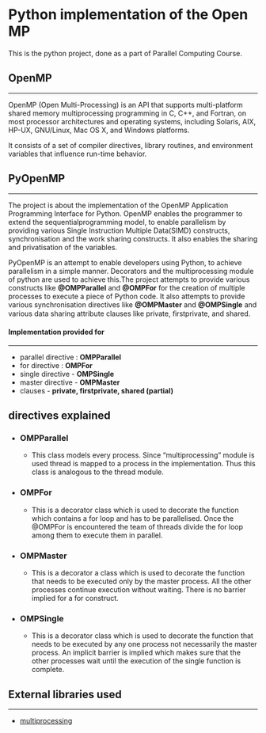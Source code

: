 <h1>Python implementation of the Open MP</h2>
<p>
This is the python project, done as a part of Parallel Computing Course.
</p>
<h2>OpenMP</h2>
<hr/>
OpenMP (Open Multi-Processing) is an API that supports multi-platform shared memory multiprocessing programming in C,
C++, and Fortran, on most processor architectures and operating systems, including Solaris, AIX, HP-UX, GNU/Linux,
Mac OS X, and Windows platforms. 

It consists of a set of compiler directives, library routines, and environment variables 
that influence run-time behavior.

<h2>PyOpenMP</h2>
<hr/>
The project is about the implementation of the OpenMP Application Programming Interface for Python. 
OpenMP enables the programmer to extend the sequentialprogramming model, to enable parallelism by providing
various Single Instruction Multiple Data(SIMD) constructs, synchronisation and the work sharing constructs. It also
enables the sharing and privatisation of the variables.

PyOpenMP is an attempt to enable developers using Python, to achieve parallelism in a simple manner.
Decorators and the multiprocessing module of python are used to achieve this.The project attempts to provide 
various constructs like <b>@OMPParallel</b> and <b>@OMPFor</b> for the creation of multiple processes to 
execute a piece of Python code. It also attempts to provide various synchronisation directives like <b>@OMPMaster</b>
and <b>@OMPSingle</b> and various data sharing attribute clauses like private, ﬁrstprivate, and shared.

<h4>Implementation provided for </h4>
<hr/>
  <ul>
				   <li> parallel directive : <b>OMPParallel</b></li>
					 <li> for directive : <b>OMPFor</b></li>
					 <li> single directive - <b>OMPSingle</b></li>
					 <li> master directive - <b>OMPMaster</b></li>
					 <li> clauses - <b>private, firstprivate, shared (partial)</b></li>
	</ul>
<h2> directives explained </h2>
<ul>
  <li><h3>OMPParallel</h3>
    <ul>
      <li>
        This class models every process. Since “multiprocessing” module is used thread is 
        mapped to a process in the implementation. Thus this class is analogous to the thread
        module.
      </li>
    </ul>
  </li>
  <li><h3>OMPFor</h3>
    <ul>
      <li>
        This is a decorator class which is used to decorate the function which contains a for loop
        and has to be parallelised. Once the @OMPFor is encountered the team of threads divide 
        the for loop among them to execute them in parallel.
      </li>
    </ul>
  </li>
  <li><h3>OMPMaster</h3>
    <ul>
      <li>
        This is a decorator a class which is used to decorate the function that needs to be executed 
        only by the master process. All the other processes continue execution without waiting.
        There is no barrier implied for a for construct.
      </li>
    </ul>
  </li>
  <li><h3>OMPSingle</h3>
    <ul>
      <li>
        This is a decorator class which is used to decorate the function that needs to be executed
        by any one process not necessarily the master process. An implicit barrier is implied 
        which makes sure that the other processes wait until the execution of the single function is 
        complete.
      </li>
    </ul>
  </li>
</ul>
<h2> External libraries used </h2>
<hr/>
<ul>
  <li><a href="http://docs.python.org/2/library/multiprocessing.html">multiprocessing</a></li>
</ul>
  
